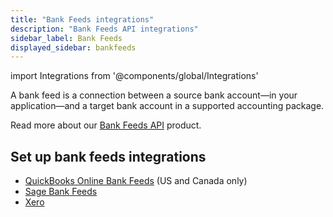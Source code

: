 ```yaml
---
title: "Bank Feeds integrations"
description: "Bank Feeds API integrations"
sidebar_label: Bank Feeds
displayed_sidebar: bankfeeds
---
```


import Integrations from '@components/global/Integrations'

A bank feed is a connection between a source bank account—in your application—and a target bank account in a supported accounting package.

Read more about our [Bank Feeds API](/bank-feeds/overview) product.

## Set up bank feeds integrations

- [QuickBooks Online Bank Feeds](/bank-feeds/qbo-bank-feeds/) (US and Canada only)
- [Sage Bank Feeds](/bank-feeds/sage-bank-feeds/)
- [Xero](/bank-feeds/xero-bank-feeds/)